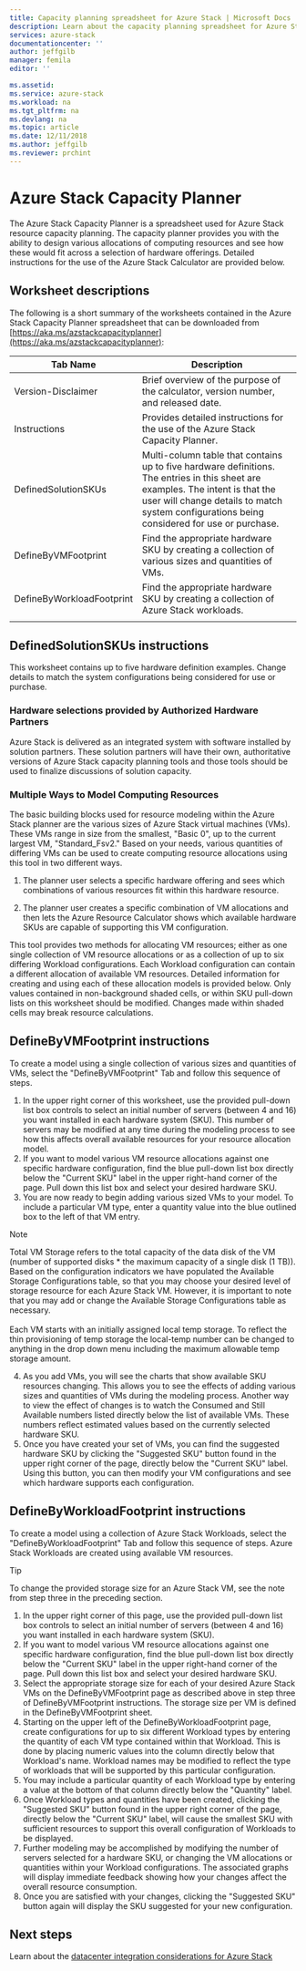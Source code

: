 ```yaml
---
title: Capacity planning spreadsheet for Azure Stack | Microsoft Docs
description: Learn about the capacity planning spreadsheet for Azure Stack deployments.
services: azure-stack
documentationcenter: ''
author: jeffgilb
manager: femila
editor: ''

ms.assetid:
ms.service: azure-stack
ms.workload: na
ms.tgt_pltfrm: na
ms.devlang: na
ms.topic: article
ms.date: 12/11/2018
ms.author: jeffgilb
ms.reviewer: prchint
---
```


# Azure Stack Capacity Planner
The Azure Stack Capacity Planner is a spreadsheet used for Azure Stack resource capacity planning. The capacity planner provides you with the ability to design various allocations of computing resources and see how these would fit across a selection of hardware offerings. Detailed instructions for the use of the Azure Stack Calculator are provided below.

## Worksheet descriptions
The following is a short summary of the worksheets contained in the Azure Stack Capacity Planner spreadsheet that can be downloaded from [https://aka.ms/azstackcapacityplanner](https://aka.ms/azstackcapacityplanner):

|Tab Name|Description|
|-----|-----|
|Version-Disclaimer|Brief overview of the purpose of the calculator, version number, and released date.|
|Instructions|Provides detailed instructions for the use of the Azure Stack Capacity Planner.|
|DefinedSolutionSKUs|Multi-column table that contains up to five hardware definitions. The entries in this sheet are examples. The intent is that the user will change details to match system configurations being considered for use or purchase.|
|DefineByVMFootprint|Find the appropriate hardware SKU by creating a collection of various sizes and quantities of VMs.|
|DefineByWorkloadFootprint|Find the appropriate hardware SKU by creating a collection of Azure Stack workloads.|
|  |  |

## DefinedSolutionSKUs instructions
This worksheet contains up to five hardware definition examples. Change details to match the system configurations being considered for use or purchase.

### Hardware selections provided by Authorized Hardware Partners
Azure Stack is delivered as an integrated system with software installed by solution partners. These solution partners will have their own, authoritative versions of Azure Stack capacity planning tools and those tools should be used to finalize discussions of solution capacity.

### Multiple Ways to Model Computing Resources
The basic building blocks used for resource modeling within the Azure Stack planner are the various sizes of Azure Stack virtual machines (VMs). These VMs range in size from the smallest, "Basic 0", up to the current largest VM, "Standard_Fsv2." Based on your needs, various quantities of differing VMs can be used to create computing resource allocations using this tool in two different ways.

1. The planner user selects a specific hardware offering and sees which combinations of various resources fit within this hardware resource. 

2. The planner user creates a specific combination of VM allocations and then lets the Azure Resource Calculator shows which available hardware SKUs are capable of supporting this VM configuration.

This tool provides two methods for allocating VM resources; either as one single collection of VM resource allocations or as a collection of up to six differing Workload configurations. Each Workload configuration can contain a different allocation of available VM resources. Detailed information for creating and using each of these allocation models is provided below. Only values contained in non-background shaded cells, or within SKU pull-down lists on this worksheet should be modified. Changes made within shaded cells may break resource calculations.


## DefineByVMFootprint instructions
To create a model using a single collection of various sizes and quantities of VMs, select the "DefineByVMFootprint" Tab and follow this sequence of steps.

1. In the upper right corner of this worksheet, use the provided pull-down list box controls to select an initial number of servers (between 4 and 16) you want installed in each hardware system (SKU). This number of servers may be modified at any time during the modeling process to see how this affects overall available resources for your resource allocation model.
2. If you want to model various VM resource allocations against one specific hardware configuration, find the blue pull-down list box directly below the "Current SKU" label in the upper right-hand corner of the page. Pull down this list box and select your desired hardware SKU.
3. You are now ready to begin adding various sized VMs to your model. To include a particular VM type, enter a quantity value into the blue outlined box to the left of that VM entry.

  > [!NOTE]
  > Total VM Storage refers to the total capacity of the data disk of the VM (number of supported disks * the maximum capacity of a single disk (1 TB)). Based on the configuration indicators we have populated the Available Storage Configurations table, so that you may choose your desired level of storage resource for each Azure Stack VM. However, it is important to note that you may add or change the Available Storage Configurations table as necessary.<br><br>Each VM starts with an initially assigned local temp storage. To reflect the thin provisioning of temp storage the local-temp number can be changed to anything in the drop down menu including the maximum allowable temp storage amount.

4. As you add VMs, you will see the charts that show available SKU resources changing. This allows you to see the effects of adding various sizes and quantities of VMs during the modeling process. Another way to view the effect of changes is to watch the Consumed and Still Available numbers listed directly below the list of available VMs. These numbers reflect estimated values based on the currently selected hardware SKU.
5. Once you have created your set of VMs, you can find the suggested hardware SKU by clicking the "Suggested SKU" button found in the upper right corner of the page, directly below the "Current SKU" label. Using this button, you can then modify your VM configurations and see which hardware supports each configuration.


## DefineByWorkloadFootprint instructions
To create a model using a collection of Azure Stack Workloads, select the "DefineByWorkloadFootprint" Tab and follow this sequence of steps. Azure Stack Workloads are created using available VM resources.   

> [!TIP]
> To change the provided storage size for an Azure Stack VM, see the note from step three in the preceding section.

1. In the upper right corner of this page, use the provided pull-down list box controls to select an initial number of servers (between 4 and 16) you want installed in each hardware system (SKU).
2. If you want to model various VM resource allocations against one specific hardware configuration, find the blue pull-down list box directly below the "Current SKU" label in the upper right-hand corner of the page. Pull down this list box and select your desired hardware SKU.
3. Select the appropriate storage size for each of your desired Azure Stack VMs on the DefineByVMFootprint page as described above in step three of DefineByVMFootprint instructions. The storage size per VM is defined in the DefineByVMFootprint sheet.
4. Starting on the upper left of the DefineByWorkloadFootprint page, create configurations for up to six different Workload types by entering the quantity of each VM type contained within that Workload. This is done by placing numeric values into the column directly below that Workload's name. Workload names may be modified to reflect the type of workloads that will be supported by this particular configuration.
5. You may include a particular quantity of each Workload type by entering a value at the bottom of that column directly below the "Quantity" label.
6. Once Workload types and quantities have been created, clicking the "Suggested SKU" button found in the upper right corner of the page, directly below the "Current SKU" label, will cause the smallest SKU with sufficient resources to support this overall configuration of Workloads to be displayed.
7. Further modeling may be accomplished by modifying the number of servers selected for a hardware SKU, or changing the VM allocations or quantities within your Workload configurations. The associated graphs will display immediate feedback showing how your changes affect the overall resource consumption.
8. Once you are satisfied with your changes, clicking the "Suggested SKU" button again will display the SKU suggested for your new configuration.


## Next steps
Learn about the [datacenter integration considerations for Azure Stack](azure-stack-datacenter-integration.md)

